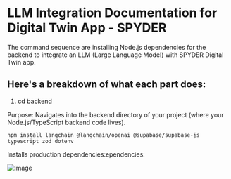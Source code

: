 # LLM Integration Documentation for Digital Twin App - SPYDER

The command sequence are installing Node.js dependencies for the backend to integrate an LLM (Large Language Model) with SPYDER Digital Twin app. 

## Here's a breakdown of what each part does:

1. cd backend

Purpose: Navigates into the backend directory of your project (where your Node.js/TypeScript backend code lives).

```
npm install langchain @langchain/openai @supabase/supabase-js typescript zod dotenv

```

Installs production dependencies:ependencies:

![image]( )
